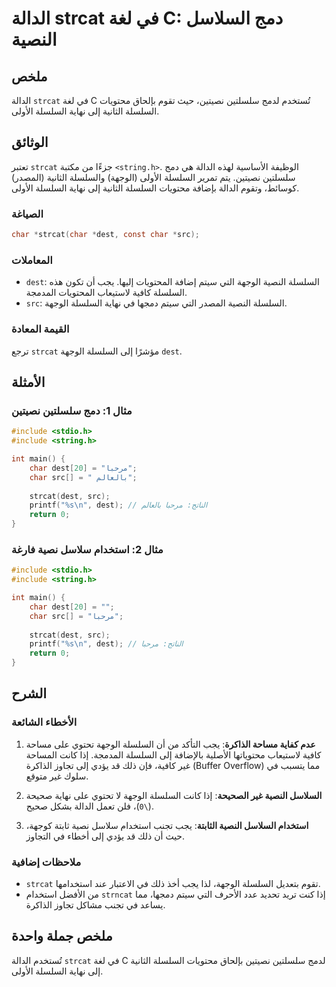 <!--
Meta Description: # الدالة strcat في لغة C: دمج السلاسل النصية ## ملخص الدالة `strcat` في لغة C تُستخدم لدمج سلسلتين نصيتين، حيث تقوم بإلحاق محتويات السلسلة الثانية إلى...
Meta Keywords: السلسلة, strcat, dest, إلى, الوجهة
-->

# الدالة strcat في لغة C: دمج السلاسل النصية

## ملخص
الدالة `strcat` في لغة C تُستخدم لدمج سلسلتين نصيتين، حيث تقوم بإلحاق محتويات السلسلة الثانية إلى نهاية السلسلة الأولى.

## الوثائق
تعتبر `strcat` جزءًا من مكتبة `<string.h>`. الوظيفة الأساسية لهذه الدالة هي دمج سلسلتين نصيتين. يتم تمرير السلسلة الأولى (الوجهة) والسلسلة الثانية (المصدر) كوسائط، وتقوم الدالة بإضافة محتويات السلسلة الثانية إلى نهاية السلسلة الأولى.

### الصياغة
```c
char *strcat(char *dest, const char *src);
```

### المعاملات
- `dest`: السلسلة النصية الوجهة التي سيتم إضافة المحتويات إليها. يجب أن تكون هذه السلسلة كافية لاستيعاب المحتويات المدمجة.
- `src`: السلسلة النصية المصدر التي سيتم دمجها في نهاية السلسلة الوجهة.

### القيمة المعادة
ترجع `strcat` مؤشرًا إلى السلسلة الوجهة `dest`.

## الأمثلة
### مثال 1: دمج سلسلتين نصيتين
```c
#include <stdio.h>
#include <string.h>

int main() {
    char dest[20] = "مرحبا";
    char src[] = " بالعالم";
    
    strcat(dest, src);
    printf("%s\n", dest); // الناتج: مرحبا بالعالم
    return 0;
}
```

### مثال 2: استخدام سلاسل نصية فارغة
```c
#include <stdio.h>
#include <string.h>

int main() {
    char dest[20] = "";
    char src[] = "مرحبا";
    
    strcat(dest, src);
    printf("%s\n", dest); // الناتج: مرحبا
    return 0;
}
```

## الشرح
### الأخطاء الشائعة
1. **عدم كفاية مساحة الذاكرة**: يجب التأكد من أن السلسلة الوجهة تحتوي على مساحة كافية لاستيعاب محتوياتها الأصلية بالإضافة إلى السلسلة المدمجة. إذا كانت المساحة غير كافية، فإن ذلك قد يؤدي إلى تجاوز الذاكرة (Buffer Overflow) مما يتسبب في سلوك غير متوقع.
   
2. **السلاسل النصية غير الصحيحة**: إذا كانت السلسلة الوجهة لا تحتوي على نهاية صحيحة (`\0`)، فلن تعمل الدالة بشكل صحيح.

3. **استخدام السلاسل النصية الثابتة**: يجب تجنب استخدام سلاسل نصية ثابتة كوجهة، حيث أن ذلك قد يؤدي إلى أخطاء في التجاوز.

### ملاحظات إضافية
- `strcat` تقوم بتعديل السلسلة الوجهة، لذا يجب أخذ ذلك في الاعتبار عند استخدامها.
- من الأفضل استخدام `strncat` إذا كنت تريد تحديد عدد الأحرف التي سيتم دمجها، مما يساعد في تجنب مشاكل تجاوز الذاكرة.

## ملخص جملة واحدة
تُستخدم الدالة `strcat` في لغة C لدمج سلسلتين نصيتين بإلحاق محتويات السلسلة الثانية إلى نهاية السلسلة الأولى.